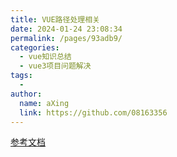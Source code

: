 ```yaml
---
title: VUE路径处理相关
date: 2024-01-24 23:08:34
permalink: /pages/93adb9/
categories:
  - vue知识总结
  - vue3项目问题解决
tags:
  - 
author: 
  name: aXing
  link: https://github.com/08163356
---
```






[参考文档](https://juejin.cn/post/6844903929667387405)